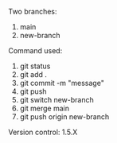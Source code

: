 Two branches:
1. main
2. new-branch

Command used:
1. git status
2. git add .
3. git commit -m "message"
4. git push
5. git switch new-branch
6. git merge main
7. git push origin new-branch

Version control:
1.5.X